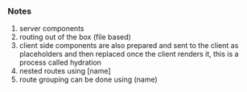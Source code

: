 ### Notes

1) server components
2) routing out of the box (file based)
3) client side components are also prepared and sent to the client as placeholders and then replaced once the client renders it, this is a process called hydration 
4) nested routes using [name]
5) route grouping can be done using (name)

